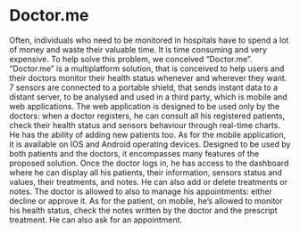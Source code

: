 # Doctor.me

Often, individuals who need to be monitored in hospitals have to spend a lot of money and waste their valuable time. 
It is time consuming and very expensive.
To help solve this problem, we conceived “Doctor.me”.
“Doctor.me” is a multiplatform solution, that is conceived to help users and their doctors monitor their health status whenever 
and wherever they want.
7 sensors are connected to a portable shield, that sends instant data to a distant server, to be analysed and used in a third party, 
which is mobile and web applications.
The web application is designed to be used only by the doctors: when a doctor registers, he can consult all his registered patients, 
check their health status and sensors behaviour through real-time charts. He has the ability of adding new patients too.
As for the mobile application, it is available on IOS and Android operating devices. Designed to be used by both patients and the doctors,
it encompasses many features of the proposed solution.
Once the doctor logs in, he has access to the dashboard where he can display all his patients, their information, 
sensors status and values, their treatments, and notes.
He can also add or delete treatments or notes.
The doctor is allowed to also to manage his appointments: either decline or approve it.
As for the patient, on mobile, he’s allowed to monitor his health status, check the notes written by the doctor and the prescript treatment. He can also ask for an appointment.
